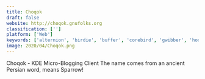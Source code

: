 ```yaml
---
title: Choqok
draft: false 
website: http://choqok.gnufolks.org
classification: ['']
platform: ['Web']
keywords: ['alternion', 'birdie', 'buffer', 'corebird', 'gwibber', 'hootsuite', 'janetter', 'minds', 'oysttyer', 'promorepublic', 'socialite', 'turpial', 'tweetdeck', 'tweetbot', 'tweetdeckr', 'twidere', 'twitter', 'twitter_ads', 'twitterrific', 'uvibo', 'pump.io']
image: 2020/04/Choqok.png
---
```

Choqok - KDE Micro-Blogging Client
The name comes from an ancient Persian word, means Sparrow!